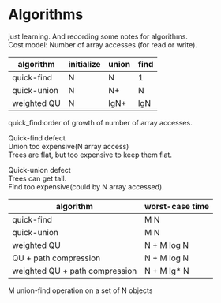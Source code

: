 # Algorithms
just learning. And recording some notes for algorithms.  
Cost model: Number of array accesses (for read or write).  

algorithm  | initialize | union | find |
--------- | --------| ---------| ---------|
quick-find  | N | N | 1 | 
quick-union | N | N+ | N |
weighted QU | N | lgN+ | lgN |

quick_find:order of growth of number of array accesses.

Quick-find defect  
Union too expensive(N array access)  
Trees are flat, but too expensive to keep them flat.  

Quick-union defect  
Trees can get tall.  
Find too expensive(could by N array accessed).  

algorithm  |  worst-case time
--------- | ---------- |
quick-find | M N |
quick-union | M N |
weighted QU | N + M log N |
QU + path compression | N + M log N |
weighted QU + path compression | N + M lg* N |  

M union-find operation on a set of N objects
